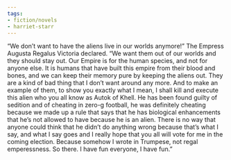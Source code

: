 ```yaml
---
tags:
- fiction/novels
- harriet-starr
---
```


“We don’t want to have the aliens live in our worlds anymore!” The
Empress Augusta Regalus Victoria declared. “We want them out of our
worlds and they should stay out. Our Empire is for the human species,
and not for anyone else. It is humans that have built this empire from
their blood and bones, and we can keep their memory pure by keeping the
aliens out. They are a kind of bad thing that I don’t want around any
more. And to make an example of them, to show you exactly what I mean, I
shall kill and execute this alien who you all know as Autok of Khell. He
has been found guilty of sedition and of cheating in zero-g football, he
was definitely cheating because we made up a rule that says that he has
biological enhancements that he’s not allowed to have because he is an
alien. There is no way that anyone could think that he didn’t do
anything wrong because that’s what I say, and what I say goes and I
really hope that you all will vote for me in the coming election.
Because somehow I wrote in Trumpese, not regal emperessness. So there. I
have fun everyone, I have fun.”

